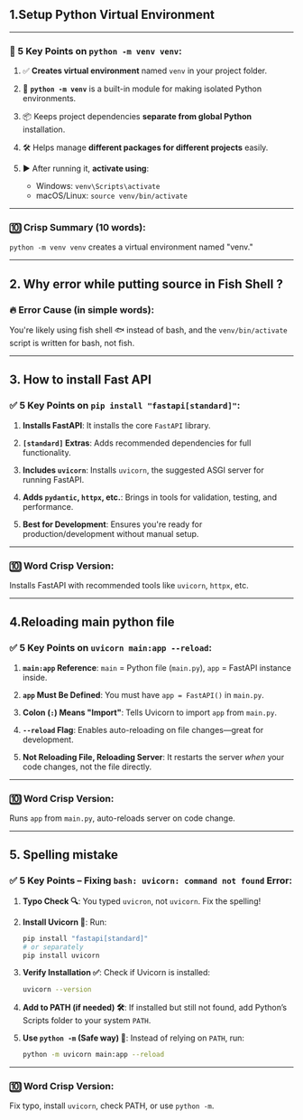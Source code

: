 ## 1.Setup Python Virtual Environment 
--- 
### 🔑 5 Key Points on `python -m venv venv`:

1. ✅ **Creates virtual environment** named `venv` in your project folder.
2. 🐍 **`python -m venv`** is a built-in module for making isolated Python environments.
3. 📦 Keeps project dependencies **separate from global Python** installation.
4. 🛠️ Helps manage **different packages for different projects** easily.
5. ▶️ After running it, **activate using**:

   * Windows: `venv\Scripts\activate`
   * macOS/Linux: `source venv/bin/activate`

---

### 🔟 Crisp Summary (10 words):

`python -m venv venv` creates a virtual environment named "venv."

---

## 2. Why error while putting source in Fish Shell ? 
### 🔥 Error Cause (in simple words):
You're likely using fish shell 🐟 instead of bash, and the `venv/bin/activate` script is written for bash, not fish.

---

## 3. How to install Fast API 
### ✅ 5 Key Points on `pip install "fastapi[standard]"`:

1. **Installs FastAPI**:
   It installs the core `FastAPI` library.

2. **`[standard]` Extras**:
   Adds recommended dependencies for full functionality.

3. **Includes `uvicorn`**:
   Installs `uvicorn`, the suggested ASGI server for running FastAPI.

4. **Adds `pydantic`, `httpx`, etc.**:
   Brings in tools for validation, testing, and performance.

5. **Best for Development**:
   Ensures you're ready for production/development without manual setup.

---

### 🔟 Word Crisp Version:

Installs FastAPI with recommended tools like `uvicorn`, `httpx`, etc.

 ---

## 4.Reloading main python file

### ✅ 5 Key Points on `uvicorn main:app --reload`:

1. **`main:app` Reference**:
   `main` = Python file (`main.py`), `app` = FastAPI instance inside.

2. **`app` Must Be Defined**:
   You must have `app = FastAPI()` in `main.py`.

3. **Colon (`:`) Means "Import"**:
   Tells Uvicorn to import `app` from `main.py`.

4. **`--reload` Flag**:
   Enables auto-reloading on file changes—great for development.

5. **Not Reloading File, Reloading Server**:
   It restarts the server *when* your code changes, not the file directly.

---

### 🔟 Word Crisp Version:

Runs `app` from `main.py`, auto-reloads server on code change.

---

## 5. Spelling mistake 

### ✅ 5 Key Points – Fixing `bash: uvicorn: command not found` Error:

1. **Typo Check 🔍**:
   You typed `uvicron`, not `uvicorn`. Fix the spelling!

2. **Install Uvicorn 🧩**:
   Run:

   ```bash
   pip install "fastapi[standard]"
   # or separately
   pip install uvicorn
   ```

3. **Verify Installation ✅**:
   Check if Uvicorn is installed:

   ```bash
   uvicorn --version
   ```

4. **Add to PATH (if needed) 🛠️**:
   If installed but still not found, add Python’s Scripts folder to your system `PATH`.

5. **Use `python -m` (Safe way) 🧪**:
   Instead of relying on `PATH`, run:

   ```bash
   python -m uvicorn main:app --reload
   ```

---

### 🔟 Word Crisp Version:

Fix typo, install `uvicorn`, check PATH, or use `python -m`.

